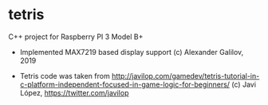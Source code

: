 # tetris
C++ project for Raspberry PI 3 Model B+

* Implemented MAX7219 based display support (c) Alexander Galilov, 2019

* Tetris code was taken from http://javilop.com/gamedev/tetris-tutorial-in-c-platform-independent-focused-in-game-logic-for-beginners/
(c) Javi López, https://twitter.com/javilop

